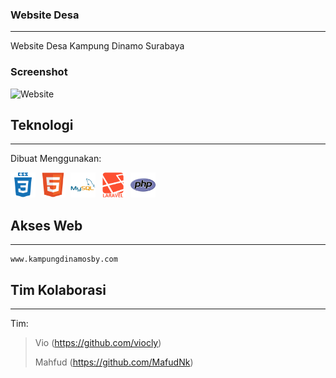 ### Website Desa
***
Website Desa Kampung Dinamo Surabaya

### Screenshot
![Website](https://user-images.githubusercontent.com/61369265/209563514-f54cf14d-ca77-4c82-9edf-8f0956580e56.jpg)



## Teknologi
***
Dibuat Menggunakan:
<div>
  <img src="https://github.com/devicons/devicon/blob/master/icons/css3/css3-plain-wordmark.svg"  title="CSS3" alt="CSS" width="40" height="40"/>&nbsp;
  <img src="https://github.com/devicons/devicon/blob/master/icons/html5/html5-original.svg" title="HTML5" alt="HTML" width="40" height="40"/>&nbsp;
  <img src="https://github.com/devicons/devicon/blob/master/icons/mysql/mysql-original-wordmark.svg" title="MySQL"  alt="MySQL" width="40" height="40"/>&nbsp;
  <img src="https://github.com/devicons/devicon/blob/master/icons/laravel/laravel-plain-wordmark.svg" title="Laravel"  alt="Laravel" width="40" height="40"/>&nbsp;
  <img src="https://github.com/devicons/devicon/blob/master/icons/php/php-original.svg" title="PHP"  alt="PHP" width="40" height="40"/>&nbsp;
</div>

## Akses Web
***
```
www.kampungdinamosby.com
```

## Tim Kolaborasi
***
Tim:
> Vio (https://github.com/viocly)
>
> Mahfud (https://github.com/MafudNk)
>
